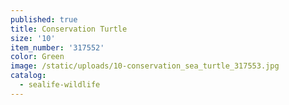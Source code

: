 ```yaml
---
published: true
title: Conservation Turtle
size: '10'
item_number: '317552'
color: Green
image: /static/uploads/10-conservation_sea_turtle_317553.jpg
catalog:
  - sealife-wildlife
---
```


